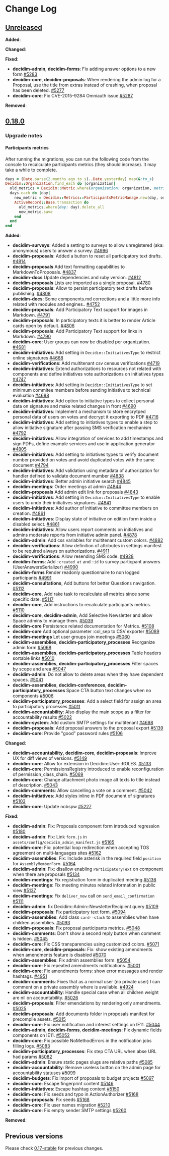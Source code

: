 # Change Log

## [Unreleased](https://github.com/decidim/decidim/tree/0.18-stable)

**Added**:

**Changed**:

**Fixed**:

- **decidim-admin**, **decidim-forms**: Fix adding answer options to a new form [#5283](https://github.com/decidim/decidim/pull/5283)
- **decidim-core**, **decidim-proposals**: When rendering the admin log for a Proposal, use the title from extras instead of crashing, when proposal has been deleted. [#5277](https://github.com/decidim/decidim/pull/5277)
- **decidim-core**: Fix CVE-2015-9284 Omniauth issue [#5287](https://github.com/decidim/decidim/pull/5287)

**Removed**:

## [0.18.0](https://github.com/decidim/decidim/tree/v0.18.0)

### Upgrade notes

#### Participants metrics

After running the migrations, you can run the following code from the console to recalculate participants metrics (they should increase). It may take a while to complete.

```ruby
days = (Date.parse(2.months.ago.to_s)..Date.yesterday).map(&:to_s)
Decidim::Organization.find_each do |organization|
  old_metrics = Decidim::Metric.where(organization: organization, metric_type: "participants")
  days.each do |day|
    new_metric = Decidim::Metrics::ParticipantsMetricManage.new(day, organization)
    ActiveRecord::Base.transaction do
      old_metrics.where(day: day).delete_all
      new_metric.save
    end
  end
end
```

**Added**:

- **decidim-surveys**: Added a setting to surveys to allow unregistered (aka: anonymous) users to answer a survey. [\#4996](https://github.com/decidim/decidim/pull/4996)
- **decidim-proposals**: Added a button to reset all participatory text drafts. [\#4814](https://github.com/decidim/decidim/pull/4814)
- **decidim-proposals** Add text formatting capabilities to MarkdownToProposals. [\#4837](https://github.com/decidim/decidim/pull/4837)
- **decidim-docs** Update dependencies and ruby version. [\#4812](https://github.com/decidim/decidim/pull/4812)
- **decidim-proposals** Lists are imported as a single proposal. [\#4780](https://github.com/decidim/decidim/pull/4780)
- **decidim-proposals**: Allow to persist participatory text drafts before publishing. [\#4808](https://github.com/decidim/decidim/pull/4808)
- **decidim-docs**: Some components.md corrections and a little more info related with modules and engines.. [\#4752](https://github.com/decidim/decidim/pull/4752)
- **decidim-proposals**: Add Participatory Text support for images in Markdown. [\#4791](https://github.com/decidim/decidim/pull/4791)
- **decidim-proposals**: In participatory texts it is better to render Article cards open by default. [\#4806](https://github.com/decidim/decidim/pull/4806)
- **decidim-proposals**: Add Participatory Text support for links in Markdown. [\#4790](https://github.com/decidim/decidim/pull/4790)
- **decidim-core**: User groups can now be disabled per organization. [\#4681](https://github.com/decidim/decidim/pull/4681/)
- **decidim-initiatives**: Add setting in `Decidim::InitiativesType` to restrict online signatures [\#4668](https://github.com/decidim/decidim/pull/4668)
- **decidim-verifications**: Add multitenant csv census verifications [\#4719](https://github.com/decidim/decidim/pull/4719)
- **decidim-initiatives**: Extend authorizations to resources not related with components and define initiatives vote authorizations on initiatives types [\#4747](https://github.com/decidim/decidim/pull/4747)
- **decidim-initiatives**: Add setting in `Decidim::InitiativesType` to set minimum commitee members before sending initiative to technical evaluation [\#4688](https://github.com/decidim/decidim/pull/4688)
- **decidim-initiatives**: Add option to initiative types to collect personal data on signature and make related changes in front [\#4690](https://github.com/decidim/decidim/pull/4690)
- **decidim-initiatives**: Implement a mechanism to store encrytped personal data of users on votes and decrypt it exporting to PDF [\#4716](https://github.com/decidim/decidim/pull/4716)
- **decidim-initiatives**: Add setting to initiatives types to enable a step to allow initiative signature after passing SMS verification mechanism [\#4792](https://github.com/decidim/decidim/pull/4792)
- **decidim-initiatives**: Allow integration of services to add timestamps and sign PDFs, define example services and use in application generator [\#4805](https://github.com/decidim/decidim/pull/4805)
- **decidim-initiatives**: Add setting to initiatives types to verify document number provided on votes and avoid duplicated votes with the same document [\#4794](https://github.com/decidim/decidim/pull/4794)
- **decidim-initiatives**: Add validation using metadata of authorization for handler defined to validate document mumber [\#4838](https://github.com/decidim/decidim/pull/4838)
- **decidim-initiatives**: Better admin initiative search [\#4845](https://github.com/decidim/decidim/pull/4845)
- **decidim-meetings**: Order meetings at admin [\#4844](https://github.com/decidim/decidim/pull/4844)
- **decidim-proposals** Add admin edit link for proposals [\#4843](https://github.com/decidim/decidim/pull/4843)
- **decidim-initiatives**: Add setting in `Decidim::InitiativesType` to enable users to undo their initiatives signatures. [\#4841](https://github.com/decidim/decidim/pull/4841)
- **decidim-initiatives**: Add author of initiative to committee members on creation. [\#4861](https://github.com/decidim/decidim/pull/4861)
- **decidim-initiatives**: Display state of initiative on edition form inside a disabled select. [\#4861](https://github.com/decidim/decidim/pull/4861)
- **decidim-initiatives**: Allow users report comments on initiatives and admins moderate reports from initiative admin panel. [\#4878](https://github.com/decidim/decidim/pull/4878)
- **decidim-admin**: Add css variables for multitenant custom colors. [\#4882](https://github.com/decidim/decidim/pull/4882)
- **decidim-verifications**: Allow definition of attributes in settings manifest to be required always on authorizations. [\#4911](https://github.com/decidim/decidim/pull/4911)
- **decidim-verifications**: Allow resending SMS code. [\#4928](https://github.com/decidim/decidim/pull/4928)
- **decidim-forms**: Add `:created_at` and `:id` to survey particpant answers (UserAnswersSerializer) [ \#4990](https://github.com/decidim/decidim/pull/4990)
- **decidim-forms** Render readonly questionnaire to non logged participants [\#4991](https://github.com/decidim/decidim/pull/4991)
- **decidim-consultations**, Add buttons fot better Questions navigation. [#5112](https://github.com/decidim/decidim/pull/5112)
- **decidim-core**, Add rake task to recalculate all metrics since some specific date. [#5117](https://github.com/decidim/decidim/pull/5117)
- **decidim-core**, Add instructions to recalculate participants metrics. [#5110](https://github.com/decidim/decidim/pull/5110)
- **decidim-core**, **decidim-admin**, Add Selective Newsletter and allow Space admins to manage them. [#5039](https://github.com/decidim/decidim/pull/5039)
- **decidim-core** Persistence related documentation for Metrics. [\#5108](https://github.com/decidim/decidim/pull/5108)
- **decidim-core** Add optional parameter :col_sep to CSV exporter [\#5089](https://github.com/decidim/decidim/pull/5089)
- **decidim-meetings** Let user groups join meetings [\#5060](https://github.com/decidim/decidim/pull/5060)
- **decidim-assemblies**, **decidim-participatory_processes** Reorganize admin form [\#5068](https://github.com/decidim/decidim/pull/5068)
- **decidim-assemblies**, **decidim-participatory_processes** Table headers sortable links [\#5010](https://github.com/decidim/decidim/pull/5010)
- **decidim-assemblies**, **decidim-participatory_processes** Filter spaces by scope and area [\#5047](https://github.com/decidim/decidim/pull/5047)
- **decidim-admin**: Do not allow to delete areas when they have dependent spaces. [#5041](https://github.com/decidim/decidim/pull/5041)
- **decidim-assemblies**, **decidim-conferences**, **decidim-participatory_processes** Space CTA button text changes when no components [\#5006](https://github.com/decidim/decidim/pull/5006)
- **decidim-participatory_processes**: Add a select field for assign an area to participatory processes [#5011](https://github.com/decidim/decidim/pull/5011)
- **decidim-accountability**: Also display the main scope as a filter for accountability results [#5022](https://github.com/decidim/decidim/pull/5022)
- **decidim-system**: Add custom SMTP settings for multitenant [#4698](https://github.com/decidim/decidim/pull/4698)
- **decidim-proposals**: Add proposal answers to the proposal export [#5139](https://github.com/decidim/decidim/pull/5139)
- **decidim-core**: Provide "good" password rules [#5106](https://github.com/decidim/decidim/pull/5106)

**Changed**:

- **decidim-accountability**, **decidim-core**, **decidim-proposals**: Improve UX for diff views of versions. [#5149](https://github.com/decidim/decidim/pull/5149)
- **decidim-core**: Allow for extension in Decidim::User::ROLES. [#5133](https://github.com/decidim/decidim/pull/5133)
- **decidim-core**: PermissionsRegistry introduced to enable reconfiguration of permission_class_chain. [#5069](https://github.com/decidim/decidim/pull/5069)
- **decidim-core**: Change attachment photo image alt texts to title instead of description. [#5043](https://github.com/decidim/decidim/pull/5043)
- **decidim-comments**: Allow cancelling a vote on a comment. [#5042](https://github.com/decidim/decidim/pull/5042)
- **decidim-initiatives**: Add styles inline in PDF document of signatures [#5103](https://github.com/decidim/decidim/pull/5103)
- **decidim-core**: Update nobspw [#5227](https://github.com/decidim/decidim/pull/5227)

**Fixed**:

- **decidim-admin**: Fix: Proposals component form introduced regression [\#5180](https://github.com/decidim/decidim/pull/5180)
- **decidim-admin**: Fix: Link `form.js` in `assets/config/decidim_admin_manifest.js` [\#5165](https://github.com/decidim/decidim/pull/5165)
- **decidim-core**: Fix: potential loop redirection when accepting TOS agreement on multi-languages sites [\#5162](https://github.com/decidim/decidim/pull/5162)
- **decidim-assemblies**: Fix: Include asterisk in the required field `position` for `AssemblyMemberForm`. [\#5164](https://github.com/decidim/decidim/pull/5164)
- **decidim-admin**: Fix: disallow enabling `ParticipatoryText` on component when there are proposals [\#5134](https://github.com/decidim/decidim/pull/5134)
- **decidim-meetings**: Fix registration form in duplicated meeting [\#5136](https://github.com/decidim/decidim/pull/5136)
- **decidim-meetings**: Fix meeting minutes related information in public view [\#5137](https://github.com/decidim/decidim/pull/5137)
- **decidim-meetings**: Fix `deliver_now` call on `send_email_confirmation` [\#5111](https://github.com/decidim/decidim/pull/5111)
- **decidim-admin**: fix Decidim::Admin::NewsletterRecipient query [\#5109](https://github.com/decidim/decidim/pull/5109)
- **decidim-proposals**: Fix participatory text form. [#5094](https://github.com/decidim/decidim/pull/5094)
- **decidim-assemblies**: Add class `card--stack` to assemblies when have children assemblies. [#5093](https://github.com/decidim/decidim/pull/5093)
- **decidim-proposals**: Fix proposal participants metrics. [#5048](https://github.com/decidim/decidim/pull/5048)
- **decidim-comments**: Don't show a second reply button when comment is hidden. [#5045](https://github.com/decidim/decidim/pull/5045)
- **decidim-core**: Fix CSS transparencies using customized colors. [\#5071](https://github.com/decidim/decidim/pull/5071)
- **decidim-core**, **decidim-proposals**: Fix: show existing amendments when amendments feature is disabled [\#5070](https://github.com/decidim/decidim/pull/5070)
- **decidim-assemblies**: Fix admin assemblies form. [\#5054](https://github.com/decidim/decidim/pull/5054)
- **decidim-core**: Fix repeated amendments notifications. [\#5001](https://github.com/decidim/decidim/pull/5001)
- **decidim-core**: Fix amendments forms: show error messages and render hashtags. [#4951](https://github.com/decidim/decidim/pull/4951)
- **decidim-comments**: Fixes that as a normal user (no private user) I can comment on a private assembly where is available. [#4924](https://github.com/decidim/decidim/pull/4924)
- **decidim-accountability**: Handle special case when all children weight are nil on accountability. [#5026](https://github.com/decidim/decidim/pull/5026)
- **decidim-proposals**: Filter emendations by rendering only amendments. [#5025](https://github.com/decidim/decidim/pull/5025)
- **decidim-proposals**: Add documents folder in proposals manifest for precompile assets. [#5015](https://github.com/decidim/decidim/pull/5015)
- **decidim-core**: Fix user notification and interest settings on IE11. [#5044](https://github.com/decidim/decidim/pull/5044)
- **decidim-admin**, **decidim-forms**, **decidim-meetings**: Fix dynamic fields components on IE11. [#5052](https://github.com/decidim/decidim/pull/5052)
- **decidim-core**: Fix possible NoMethodErrors in the notification jobs filling logs. [#5083](https://github.com/decidim/decidim/pull/5083)
- **decidim-participatory_processes**: Fix step CTA URL when abse URL had params [#5082](https://github.com/decidim/decidim/pull/5082)
- **decidim-admin**: Ensure static pages slugs are relative paths [#5085](https://github.com/decidim/decidim/pull/5085)
- **decidim-accountability**: Remove useless button on the admin page for accountability statuses [#5099](https://github.com/decidim/decidim/pull/5099)
- **decidim-budgets**: Fix import of proposals to budget projects [#5097](https://github.com/decidim/decidim/pull/5097)
- **decidim-core**: Escape fingerprint content [#5146](https://github.com/decidim/decidim/pull/5146)
- **decidim-initiatives**: Escape hashtag content [#5150](https://github.com/decidim/decidim/pull/5150)
- **decidim-core**: Fix seeds and typo in ActionAuthorizer [#5168](https://github.com/decidim/decidim/pull/5168)
- **decidim-proposals**: Fix seeds [#5168](https://github.com/decidim/decidim/pull/5168)
- **decidim-core**: Fix user names migration [#5210](https://github.com/decidim/decidim/pull/5210)
- **decidim-core**: Fix empty sender SMTP settings [#5260](https://github.com/decidim/decidim/pull/5260)

**Removed**:

## Previous versions

Please check [0.17-stable](https://github.com/decidim/decidim/blob/0.17-stable/CHANGELOG.md) for previous changes.

